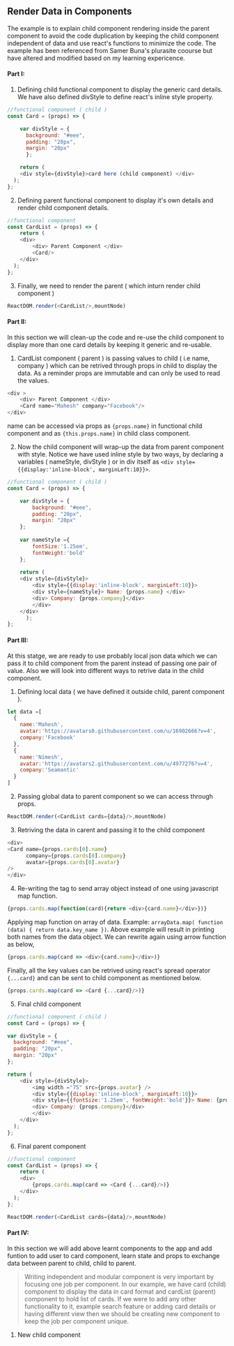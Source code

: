 Render Data in Components 
--------------------------

The example is to explain child component rendering inside the parent component to avoid the code duplication by keeping the child component 
independent of data and use react's functions to minimize the code. The example has been referenced from Samer Buna's plurasite coourse but have altered and 
modified based on my learning expericence. 

#### Part I:

1. Defining child functional component to display the generic card details. We have also defined divStyle to define react's inline style property.

```javascript
//functional component ( child )
const Card = (props) => {

	var divStyle = {
	  background: "#eee",
	  padding: "20px",
	  margin: "20px"
	  };

	return (
  	<div style={divStyle}>card here (child component) </div>
  );
};
```

2. Defining parent functional component to display it's own details and render child component details.

```javascript
//functional component 
const CardList = (props) => {
	return (
  	<div>
    	<div> Parent Component </div>
    	<Card/>
    </div>
  );
};
```

3. Finally, we need to render the parent ( which inturn render child component )

```javascript
ReactDOM.render(<CardList/>,mountNode)
```

#### Part II:

In this section we will clean-up the code and re-use the child component to display more than one card details by keeping it generic and re-usable. 

1. CardList component ( parent ) is passing values to child ( i.e name, company ) which can be retrived through props in child to display the data. As a reminder props are immutable and can only be used to read the values. 

```javascript
<div >
    <div> Parent Component </div>
    <Card name="Mahesh" company="Facebook"/>
</div>
```
name can be accessed via props as `{props.name}` in functional child component and as `{this.props.name}` in child class component. 

2. Now the child component will wrap-up the data from parent component with style. Notice we have used inline style by two ways, by declaring a variables ( nameStyle, divStyle ) or in div itself as `<div style={{display:'inline-block', marginLeft:10}}>`. 

```javascript
//functional component ( child )
const Card = (props) => {

	var divStyle = {
		background: "#eee",
		padding: "20px",
		margin: "20px"
	};
	  
	var nameStyle ={
		fontSize:'1.25em',
		fontWeight:'bold'
	};
	  
	return (
	<div style={divStyle}>
		<div style={{display:'inline-block', marginLeft:10}}>
		<div style={nameStyle}> Name: {props.name} </div>
		<div> Company: {props.company}</div>
		</div>
	</div>
	  );
};

```

#### Part III:

At this statge, we are ready to use probably local json data which we can pass it to child component from the parent instead of passing one pair of value. Also we will look into different ways to retrive data in the child component.

1. Defining local data ( we have defined it outside child, parent component ).

```javascript
let data =[
  {
    name:'Mahesh',
    avatar:'https://avatars0.githubusercontent.com/u/16902666?v=4',
    company:'Facebook'
  },
  {
    name:'Nimesh',
    avatar:'https://avatars2.githubusercontent.com/u/4977276?v=4',
    company:'Seamantic'
  }
]
```

2. Passing global data to parent component so we can access through props.

```javascript
ReactDOM.render(<CardList cards={data}/>,mountNode)
```

3. Retriving the data in carent and passing it to the child component 

```javascript
<div>
<Card name={props.cards[0].name} 
	  company={props.cards[0].company} 
	  avatar={props.cards[0].avatar}
/>
</div>
```

4. Re-writing the tag to send array object instead of one using javascript map function.


```javascript
{props.cards.map(function(card){return <div>{card.name}</div>})} 
```
Applying map function on array of data. Example: `arrayData.map( function (data) { return data.key_name })`. Above example will result in printing both names 
from the data object. We can rewrite again using arrow function as below,

```javascript
{props.cards.map(card => <div>{card.name}</div>)}
```
Finally, all the key values can be retrived using react's spread operator `{...card}` and can be sent to child component as mentioned below.

```javascript
{props.cards.map(card => <Card {...card}/>)}
```

5. Final child component 

```javascript
//functional component ( child )
const Card = (props) => {

var divStyle = {
  background: "#eee",
  padding: "20px",
  margin: "20px"
};

return (
	<div style={divStyle}> 
		<img width ="75" src={props.avatar} />
		<div style={{display:'inline-block', marginLeft:10}}>
		<div style={{fontSize:'1.25em', fontWeight:'bold'}}> Name: {props.name} </div>
		<div> Company: {props.company}</div>
		</div>
	</div>
  );
};
```

6. Final parent component 

```javascript
//functional component 
const CardList = (props) => {  
	return (
  	<div>
    	{props.cards.map(card => <Card {...card}/>)}
    </div>
  );
};

ReactDOM.render(<CardList cards={data}/>,mountNode)
```

#### Part IV:

In this section we will add above learnt components to the app and add funtion to add user to card component, learn state and props to exchange data between parent to child, child to parent. 

> Writing independent and modular component is very important by focusing one job per component. In our example, we have card (child) component to display the data in card format and cardList (parent) component to hold list of cards. If we were to add any other functionality to it, example search feature or adding card details or having different view then we should be creating new component to keep the job per component unique.

1. New child component 




